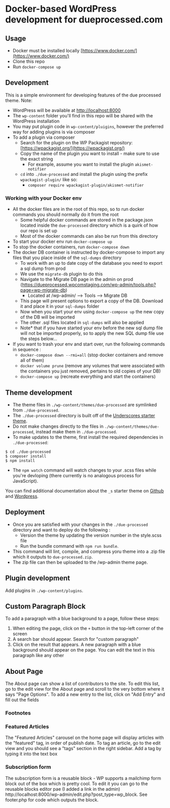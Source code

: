 # Docker-based WordPress development for dueprocessed.com

## Usage

- Docker must be installed locally [https://www.docker.com/](https://www.docker.com/)
- Clone this repo
- Run `docker-compose up`

## Development

This is a simple environment for developing features of the due processed theme. Note:

- WordPress will be available at [http://localhost:8000](http://localhost:8000)
- The `wp-content` folder you'll find in this repo will be shared with the WordPress installation
- You may put plugin code in `wp-content/pluigins`, however the preferred way for adding plugins is via composer
- To add a plugin via composer
	- Search for the plugin on the WP Packagist repository: [https://wpackagist.org/](https://wpackagist.org/)
	- Copy the name of the plugin you want to install - make sure to use the exact string
		- For example, assume you want to install the plugin `akismet-notifier`
	- `cd` into `./due-processed` and install the plugin using the prefix `wpackagist-plugin/` like so: 
		- `composer require wpackagist-plugin/akismet-notifier`

### Working with your Docker env

- All the docker files are in the root of this repo, so to run docker commands you should normally do it from the root
	- Some helpful docker commands are stored in the package.json located inside the `due-processed` directory which is a quirk of how our repo is set up
	- Most of the docker commands can also be run from this directory
- To start your docker env run `docker-compose up`
- To stop the docker containers, run `docker-compose down`
- The docker DB container is instructed by docker-compose to import any files that you place inside of the `sql-dumps` directory
	- To work with an up to date copy of the database you need to export a sql dump from prod
	- We use the `migrate-db` plugin to do this 
	- Navigate to the Migrate DB page in the admin on prod (https://dueprocessed.wpcomstaging.com/wp-admin/tools.php?page=wp-migrate-db)
		- Located at /wp-admin/ --> Tools --> Migrate DB
	- This page will present options to export a copy of the DB. Download it and place it in your `sql-dumps` folder
	- Now when you start your env using `docker-compose up` the new copy of the DB will be imported
	- The other .sql files located in `sql-dumps` will also be applied
	- Note* that if you have started your env before the new sql dump file will not be imported properly, so to apply the new SQL dump file use the steps below...
- If you want to trash your env and start over, run the following commands in sequence : 
	- `docker-compose down --rmi=all` (stop docker containers and remove all of them)
	- `docker volume prune` (remove any volumes that were associated with the containers you just removed, pertains to old copies of your DB)
	- `docker-compose up` (recreate everything and start the containers)


## Theme development

- The theme files in `./wp-content/themes/due-processed` are symlinked from `./due-processed`.
- The `./due-processed` directory is built off of the [Underscores starter theme](https://underscores.me/).
- Do not make changes directly to the files in `./wp-content/themes/due-processed`, instead make them in `./due-processed`.
- To make updates to the theme, first install the required dependencies in `./due-processed`:
```
$ cd ./due-processed
$ composer install
$ npm install
```
- The `npm watch` command will watch changes to your .scss files while you're devloping (there currently is no analogous process for JavaScript). 

You can find additional documentation about the `_s` starter theme on [Github](https://github.com/Automattic/\_s) and [Wordpress](https://developer.wordpress.org/themes/getting-started/theme-development-examples/#the-underscores-theme).

## Deployment

- Once you are satisfied with your changes in the `./due-processed` directory and want to deploy do the following : 
	- Version the theme by updating the version number in the style.scss file
	- Run the bundle command with `npm run bundle`. 
- This command will lint, compile, and compress yoru theme into a .zip file which it outputs to `due-processed.zip`.
- The zip file can then be uploaded to the /wp-admin theme page.



## Plugin development

Add plugins in `./wp-content/plugins`.

## Custom Paragraph Block
To add a paragraph with a blue background to a page, follow these steps:
1. When editing the page, click on the `+` button in the top-left corner of the screen
2. A search bar should appear. Search for "custom paragraph"
3. Click on the result that appears. A new paragraph with a blue background should appear on the page. You can edit the text in this paragraph like any other

## About Page
The About page can show a list of contributors to the site. To edit this list, go to the edit view for the About page and scroll to the very bottom where it says "Page Options". To add a new entry to the list, click on "Add Entry" and fill out the fields

### Footnotes

### Featured Articles

The "Featured Articles" carousel on the home page will display articles with the "featured" tag, in order of publish date. To tag an article, go to the edit view and you should see a "tags" section in the right sidebar. Add a tag by typing it into the text box

### Subscription form 

The subscription form is a reusable block - WP supports a mailchimp form block out of the box which is pretty cool. To edit it you can go to the reusable blocks editor pae (I added a link in the admin) http://localhost:8000/wp-admin/edit.php?post_type=wp_block. See footer.php for code which outputs the block. 
